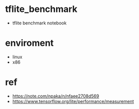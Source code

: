 # tflite_benchmark
- tflite benchmark notebook

# enviroment
- linux 
- x86

# ref
- https://note.com/npaka/n/nfaee2708d569
- https://www.tensorflow.org/lite/performance/measurement

